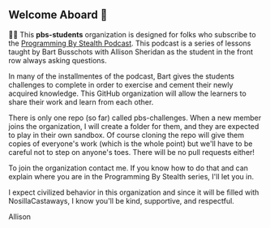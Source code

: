 ## Welcome Aboard 👋

🙋‍♀️ This **pbs-students** organization is designed for folks who subscribe to the [Programming By Stealth Podcast](https://www.podfeet.com/blog/category/programming-by-stealth/). This podcast is a series of lessons taught by Bart Busschots with Allison Sheridan as the student in the front row always asking questions.

In many of the installmentes of the podcast, Bart gives the students challenges to complete in order to exercise and cement their newly acquired knowledge. This GitHub organization will allow the learners to share their work and learn from each other.

There is only one repo (so far) called pbs-challenges.  When a new member joins the organization, I will create a folder for them, and they are expected to play in their own sandbox. Of course cloning the repo will give them copies of everyone's work (which is the whole point) but we'll have to be careful not to step on anyone's toes.  There will be no pull requests either!

To join the organization contact me. If you know how to do that and can explain where you are in the Programming By Stealth series, I'll let you in.

I expect civilized behavior in this organization and since it will be filled with NosillaCastaways, I know you'll be kind, supportive, and respectful.

Allison
